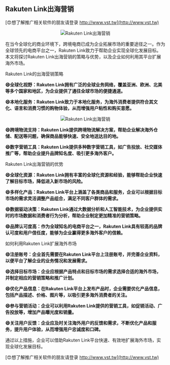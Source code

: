 ## **Rakuten Link出海营销**

[😍想了解推广相关软件的朋友请登录 http://www.vst.tw](http://www.vst.tw)

 <center><img src="https://vst.tw/MP4/tuiguang/png/6.png" alt="Rakuten Link出海营销"></center>

在当今全球化的商业环境下，跨境电商已成为企业拓展市场的重要途径之一。作为全球领先的电商平台之一，Rakuten Link致力于帮助企业实现全球化发展目标。本文将探讨Rakuten Link出海营销的策略与优势，以及企业如何利用其平台扩展海外市场。

Rakuten Link的出海营销策略

**😄全球化视野：Rakuten Link拥有广泛的全球业务网络，覆盖亚洲、欧洲、北美等多个国家和地区，为企业提供了通往全球市场的便捷通道。**

**😄本地化服务：Rakuten Link致力于本地化服务，为海外消费者提供符合其文化、语言和消费习惯的购物体验，从而增强用户粘性和购买意愿。**

 <center><img src="https://vst.tw/MP4/tuiguang/png/1.png" alt="Rakuten Link出海营销"></center>

**😄跨境物流支持：Rakuten Link提供跨境物流解决方案，帮助企业解决海外仓储、配送等问题，确保商品能够快速、安全地送达目的地。**

**😄数字营销工具：Rakuten Link提供多种数字营销工具，如广告投放、社交媒体推广等，帮助企业提升品牌知名度、吸引更多海外客户。**

Rakuten Link出海营销的优势

**😄全球化资源：Rakuten Link拥有丰富的全球化资源和经验，能够帮助企业快速了解目标市场，降低进入新市场的风险。**

**😄多样化产品：Rakuten Link平台上涵盖了各类商品和服务，企业可以根据目标市场的需求灵活调整产品组合，满足不同客户群体的需求。**

**😄数据驱动决策：Rakuten Link通过大数据分析和人工智能技术，为企业提供实时的市场数据和消费者行为分析，帮助企业制定更加精准的营销策略。**

**😄品牌认可度高：作为全球知名的电商平台之一，Rakuten Link具有较高的品牌认可度和用户信任度，能够为企业赢得更多海外客户的信赖。**

如何利用Rakuten Link扩展海外市场

**😄注册账号：企业首先需要在Rakuten Link平台上注册账号，并完善企业资料，以便平台了解企业的业务情况和发展需求。**

**😄选择目标市场：企业应根据产品特点和目标市场的需求选择合适的海外市场，并制定相应的营销策略和推广计划。**

**😄优化产品信息：在Rakuten Link平台上发布产品时，企业需要优化产品信息，包括产品描述、价格、图片等，以吸引更多海外消费者的关注。**

**😄参与营销活动：企业可以利用Rakuten Link提供的营销工具，如促销活动、广告投放等，增加产品曝光度和销量。**

**😄关注用户反馈：企业应及时关注海外用户的反馈和需求，不断优化产品和服务，提升用户体验，从而增强用户忠诚度和口碑。**

通过以上措施，企业可以借助Rakuten Link平台快速、有效地扩展海外市场，实现全球化发展目标。

[😍想了解推广相关软件的朋友请登录 http://www.vst.tw](http://www.vst.tw)




